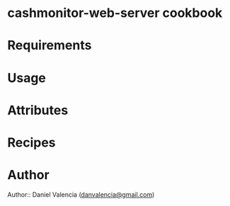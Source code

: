 # cashmonitor-web-server cookbook

# Requirements

# Usage

# Attributes

# Recipes

# Author

Author:: Daniel Valencia (danvalencia@gmail.com)
